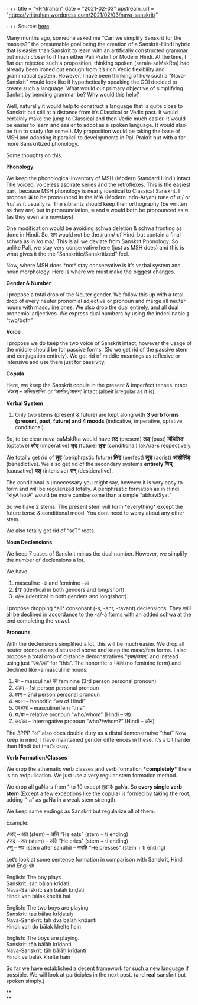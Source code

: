 +++
title = "vR^itrahan"
date = "2021-02-03"
upstream_url = "https://vriitrahan.wordpress.com/2021/02/03/nava-sanskrit/"

+++
Source: [here](https://vriitrahan.wordpress.com/2021/02/03/nava-sanskrit/).

Many months ago, someone asked me “Can we simplify Sanskrit for the
masses?” the presumable goal being the creation of a Sanskrit-Hindi
hybrid that is easier than Sanskrit to learn with an artifically
constructed grammar but much closer to it than either Pali Prakrit or
Modern Hindi. At the time, I flat out rejected such a proposition,
thinking spoken (sarala-saMskRta) had already been ironed out enough
from it’s rich Vedic flexibility and grammatical system. However, I have
been thinking of how such a “Nava-Sanskrit” would look like if
hypothetically speaking the GOI decided to create such a language. What
would our primary objective of simplifying Sankrit by bending grammar
be? Why would this help?

Well, naturally it would help to construct a language that is quite
close to Sanskrit but still at a distance from it’s Classical or Vedic
past. It would certainly make the jump to Classical and then Vedic much
easier. It would be easier to learn and easier to adopt as a spoken
language. It would also be fun to study (for some!). My proposition
would be taking the base of MSH and adopting it parallell to
developments in Pali Prakrit but with a far more Sanskritized
phonology.  
  
Some thoughts on this.  
  
**Phonology**  
  
We keep the phonological inventory of MSH (Modern Standard Hindi)
intact. The voiced, voiceless aspirate series and the retroflexes. This
is the easiest part, because MSH phonology is nearly identical to
Classical Sanskrit. I propose **ऋ** to be pronounced in the MIA (Modern
Indo-Aryan) tune of /ri/ or /ɾu/ as it usually is. The sibilants should
keep their orthography (be written as they are) but in pronounciation, श
and ष would both be pronounced as श (as they even are nowdays).  
  
One modification would be avoiding schwa deletion & schwa fronting as
done in Hindi. So, राम would not be the /ɾɑːm/ of Hindi but contain a
final schwa as in /ɾɑːmə/. This is all we deviate from Sanskrit
Phonology. So unlike Pali, we stay very conservative here (just as MSH
does) and this is what gives it the the “Sanskritic/Sanskritized”
feel.  
  
Now, where MSH does \*not\* stay conservative is it’s verbal system and
noun morphology. Here is where we must make the biggest changes.  
  
**Gender & Number**  
  
I propose a total drop of the Neuter gender. We follow this up with a
total drop of every neuter pronomial adjective or pronoun and merge all
neuter nouns with masculine ones. We also drop the dual entirely, and
all dual pronomial adjectives. We express dual numbers by using the
indeclinable द्व “two/both”  
  
**Voice**  
  
I propose we do keep the two voice of Sanskrit intact, however the usage
of the middle should be for passive forms. (So we get rid of the passive
stem and conjugation entirely). We get rid of middle meanings as
reflexive or intensive and use them just for passivity.  
  
**Copula**  
  
Here, we keep the Sanskrit copula in the present & imperfect tenses
intact ‘√अस् – अस्ति/सन्ति’ or ‘आसीत्/आसन्’ intact (albeit irregular as
it is).  
  
**Verbal System**  
  
1. Only two stems (present & future) are kept along with **3 verb forms
(present, past, future) and 4 moods** (indicative, imperative, optative,
conditional).  
  
So, to be clear nava-saMskRta would have **लट्** (present) **लङ्**
(past) **विधिलिङ्** (optative) **लोट्** (imperative) **लृट्** (future)
**लृङ्** (conditional) lakAra-s respectively.  
  
We totally get rid of **लुट्** (periphrastic future) **लिट्** (perfect)
**लुङ्** (aorist) **आशीर्लिङ्** (benedictive). We also get rid of the
secondary systems **entirely** **णिच्** (causative) **यङ्** (intensive)
**सन्** (desiderative).

The conditional is unnecessary you might say, however it is very easy to
form and will be regularized totally. A periphrastic formation as in
Hindi “kiyA hotA” would be more cumbersome than a simple “abhaviSyat”  
  
So we have 2 stems. The present stem will form \*everything\* except the
future tense & conditional mood. You dont need to worry about any other
stem.  
  
We also totally get rid of “seT” roots.  
  
**Noun Declensions**  
  
We keep 7 cases of Sanskrit minus the dual number. However, we simplify
the number of declensions a lot.  
  
We have  
1) masculine -अ and feminine –आ  
2) ई/इ (identical in both genders and long/short).  
3) उ/ऊ (identical in both genders and long/short).

I propose dropping \*all\* consonant (-s, -ant, -tavant) declensions.
They will all be declined in accordance to the -a/-ā forms with an added
schwa at the end completing the vowel.  
  
**Pronouns**  

With the declensions simplified a lot, this will be much easier. We drop
all neuter pronouns as discussed above and keep the masc/fem forms. I
also propose a total drop of distance demonstratives “इयम्/अयम्” and
instead using just “एषः/एषा” for “this”. The honorific is भवान (no
feminine form) and declined like -a masculine nouns.  
  
1) सः – masculine/ सा feminine (3rd person personal pronoun)  
2) अहम् – 1st person personal pronoun  
3) त्वम् – 2nd person personal pronoun  
4) भवान – honorific “आप of Hindi”  
5) एषः/एषा – masculine/fem “this”  
6) यः/या – relative pronoun “who/whom” (Hindi – जो)  
7) कः/का – interrogative pronoun “who?/whom?” (Hindi – कौन)  
  
The 3PPP “सः” also does double duty as a distal demonstrative “that” Now
keep in mind, I have maintained gender differences in these. It’s a bit
harder than Hindi but that’s okay.  
  
**Verb Formation/Classes**  
  
We drop the athematic verb classes and verb formation **\*completely\***
there is no redpulication. We just use a very regular stem formation
method.  
  
We drop all gaNa-s from 1 to 10 except तुदादिः gaNa. So **every single
verb stem** (Except a few exceptions like the copula) is formed by
taking the root, adding “-a” as gaNa in a weak stem strength.  
  
We keep same endings as Sanskrit but regularize all of them.  
  
Example:  
  
√अद् – अत (stem) – अत्ति “He eats” (stem + ti ending)  
√रुद् – रुत (stem) – रुत्ति “He cries” (stem + ti ending)  
√सु – सव (stem after sandhi) – सवति “He presses” (stem + ti ending)  
  
Let’s look at some sentence formation in comparison with Sanskrit, Hindi
and English  
  
English: The boy plays  
Sanskrit: saḥ bālaḥ krīḍati  
Nava-Sanskrit: saḥ bālaḥ krīḍati  
Hindi: vah bālak kheltā hai  
  
English: The two boys are playing.  
Sanskrit: tau bālau krīḍataḥ  
Nava-Sanskrit: tāḥ dva bālāḥ krīdanti  
Hindi: vah do bālak khelte hain  
  
English: The boys are playing.  
Sanskrit: tāḥ bālāḥ krīḍanti  
Nava-Sanskrit: tāḥ bālāḥ krīḍanti  
Hindi: ve bālak khelte hain  
  
So far we have established a decent framework for such a new language if
possible. We will look at participles in the next post. (and **real**
sanskrit but spoken simply.)  
  
  
  
  
**  
**  
  

